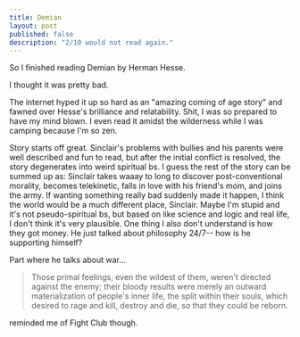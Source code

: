 ```yaml
---
title: Demian
layout: post
published: false
description: "2/10 would not read again."
---
```


So I finished reading Demian by Herman Hesse.  

I thought it was pretty bad.  

The internet hyped it up so hard as an "amazing coming of age story" and fawned over Hesse's brilliance and relatability.  Shit, I was so prepared to have my mind blown.  I even read it amidst the wilderness while I was camping because I'm so zen.    

Story starts off great.  Sinclair's problems with bullies and his parents were well described and fun to read, but after the initial conflict is resolved, the story degenerates into weird spiritual bs.  I guess the rest of the story can be summed up as: Sinclair takes waaay to long to discover post-conventional morality, becomes telekinetic, falls in love with his friend's mom, and joins the army.  If wanting something really bad suddenly made it happen, I think the world would be a much different place, Sinclair.  Maybe I'm stupid and it's not pseudo-spiritual bs, but based on like science and logic and real life, I don't think it's very plausible.  One thing I also don't understand is how they got money.  He just talked about philosophy 24/7-- how is he supporting himself?  

Part where he talks about war...  

> Those primal feelings, even the wildest of them, weren't directed against the enemy; their bloody results were merely an outward materialization of people's inner life, the split within their souls, which desired to rage and kill, destroy and die, so that they could be reborn.

reminded me of Fight Club though.  


